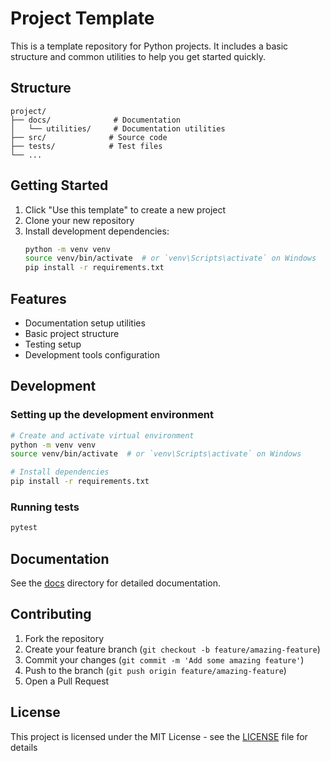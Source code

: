 # Project Template

This is a template repository for Python projects. It includes a basic structure and common utilities to help you get started quickly.

## Structure

```
project/
├── docs/              # Documentation
│   └── utilities/     # Documentation utilities
├── src/              # Source code
├── tests/            # Test files
└── ...
```

## Getting Started

1. Click "Use this template" to create a new project
2. Clone your new repository
3. Install development dependencies:
   ```bash
   python -m venv venv
   source venv/bin/activate  # or `venv\Scripts\activate` on Windows
   pip install -r requirements.txt
   ```

## Features

- Documentation setup utilities
- Basic project structure
- Testing setup
- Development tools configuration

## Development

### Setting up the development environment

```bash
# Create and activate virtual environment
python -m venv venv
source venv/bin/activate  # or `venv\Scripts\activate` on Windows

# Install dependencies
pip install -r requirements.txt
```

### Running tests

```bash
pytest
```

## Documentation

See the [docs](./docs) directory for detailed documentation.

## Contributing

1. Fork the repository
2. Create your feature branch (`git checkout -b feature/amazing-feature`)
3. Commit your changes (`git commit -m 'Add some amazing feature'`)
4. Push to the branch (`git push origin feature/amazing-feature`)
5. Open a Pull Request

## License

This project is licensed under the MIT License - see the [LICENSE](LICENSE) file for details